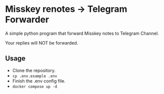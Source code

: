 # Misskey renotes -> Telegram Forwarder

A simple python program that forward Misskey notes to Telegram Channel.

Your replies will NOT be forwarded.

## Usage

- Clone the repository.
- `cp .env.example .env`
- Finish the .env config file.
- `docker compose up -d`
